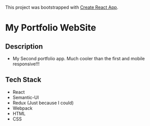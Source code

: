 This project was bootstrapped with [Create React App](https://github.com/facebookincubator/create-react-app).

# My Portfolio WebSite

## Description
 - My Second portfolio app. Much cooler than the first and mobile responsive!!!


## Tech Stack
 - React
 - Semantic-UI
 - Redux (Just because I could)
 - Webpack
 - HTML
 - CSS
